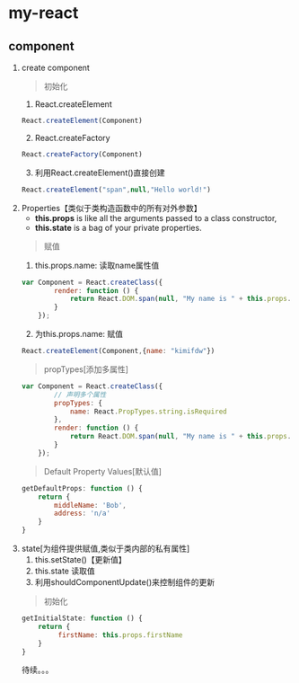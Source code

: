 # my-react
## component
1. create component
   > 初始化
   1. React.createElement
   ```javascript
   React.createElement(Component)
   ```
   2. React.createFactory
   ```javascript
   React.createFactory(Component)
   ```
   3. 利用React.createElement()直接创建
   ```javascript
   React.createElement("span",null,"Hello world!")
   ```
2. Properties【类似于类构造函数中的所有对外参数】
   - **this.props** is like all the arguments passed to a class constructor, 
   - **this.state** is a bag of your private properties.
   > 赋值
   1. this.props.name: 读取name属性值
    ```javascript
    var Component = React.createClass({
            render: function () {
                return React.DOM.span(null, "My name is " + this.props.name + ".I'm so custom");
            }
        });
    ```
    2. 为this.props.name: 赋值
    ```javascript
    React.createElement(Component,{name: "kimifdw"})
    ```
    > propTypes[添加多属性]
    ```javascript
    var Component = React.createClass({
            // 声明多个属性
            propTypes: {
                name: React.PropTypes.string.isRequired
            },
            render: function () {
                return React.DOM.span(null, "My name is " + this.props.name + ".I'm so custom");
            }
        });
    ```
    > Default Property Values[默认值]
    ```javascript
    getDefaultProps: function () {
        return {
            middleName: 'Bob',
            address: 'n/a'
        }
    }
    ```
3. state[为组件提供赋值,类似于类内部的私有属性]
    1. this.setState()【更新值】
    2. this.state 读取值
    3. 利用shouldComponentUpdate()来控制组件的更新
    > 初始化
    ```javascript
    getInitialState: function () {
        return {
             firstName: this.props.firstName
        }
    }
    ```
    待续。。。
    